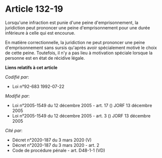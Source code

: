 # Article 132-19

Lorsqu'une infraction est punie d'une peine d'emprisonnement, la juridiction peut prononcer une peine d'emprisonnement pour
une durée inférieure à celle qui est encourue.

En matière correctionnelle, la juridiction ne peut prononcer une peine d'emprisonnement sans sursis qu'après avoir
spécialement motivé le choix de cette peine. Toutefois, il n'y a pas lieu à motivation spéciale lorsque la personne est en
état de récidive légale.

**Liens relatifs à cet article**

_Codifié par_:

  - Loi n°92-683 1992-07-22

_Modifié par_:

  - Loi n°2005-1549 du 12 décembre 2005 - art. 17 () JORF 13 décembre 2005
  - Loi n°2005-1549 du 12 décembre 2005 - art. 3 () JORF 13 décembre 2005

_Cité par_:

  - Décret n°2020-187 du 3 mars 2020 (V)
  - Décret n°2020-187 du 3 mars 2020 - art. 2
  - Code de procédure pénale - art. D48-1-1 (VD)
